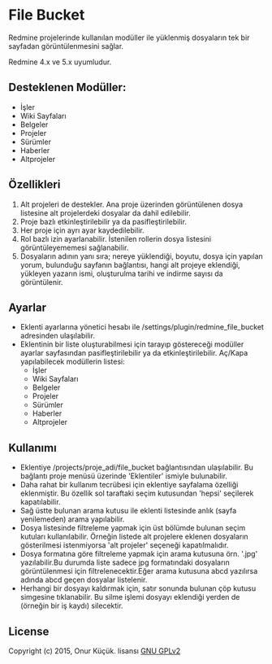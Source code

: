 # File Bucket

Redmine projelerinde kullanılan modüller ile yüklenmiş dosyaların tek bir sayfadan görüntülenmesini sağlar.

Redmine 4.x ve 5.x uyumludur.

## Desteklenen Modüller:
* İşler
* Wiki Sayfaları
* Belgeler
* Projeler
* Sürümler
* Haberler
* Altprojeler

## Özellikleri
1. Alt projeleri de destekler. Ana proje üzerinden görüntülenen dosya listesine alt projelerdeki dosyalar da dahil edilebilir.
2. Proje bazlı etkinleştirilebilir ya da pasifleştirilebilir.
3. Her proje için ayrı ayar kaydedilebilir.
4. Rol bazlı izin ayarlanabilir. İstenilen rollerin dosya listesini görüntüleyememesi sağlanabilir.
5. Dosyaların adının yanı sıra; nereye yüklendiği, boyutu, dosya için yapılan yorum, bulunduğu sayfanın bağlantısı, hangi alt projeye eklendiği, yükleyen yazarın ismi, oluşturulma tarihi ve indirme sayısı da görüntülenir.

## Ayarlar
* Eklenti ayarlarına yönetici hesabı ile /settings/plugin/redmine_file_bucket adresinden ulaşılabilir.
* Eklentinin bir liste oluşturabilmesi için tarayıp göstereceği modüller ayarlar sayfasından pasifleştirilebilir ya da etkinleştirilebilir. Aç/Kapa yapılabilecek modüllerin listesi:
  * İşler
  * Wiki Sayfaları
  * Belgeler
  * Projeler
  * Sürümler
  * Haberler
  * Altprojeler

## Kullanımı
* Eklentiye /projects/proje_adi/file_bucket bağlantısından ulaşılabilir. Bu bağlantı proje menüsü üzerinde 'Eklentiler' ismiyle bulunabilir.
* Daha rahat bir kullanım tecrübesi için eklentiye sayfalama özelliği eklenmiştir. Bu özellik sol taraftaki seçim kutusundan 'hepsi' seçilerek kapatılabilir.
* Sağ üstte bulunan arama kutusu ile eklenti listesinde anlık (sayfa yenilemeden) arama yapılabilir.
* Dosya listesinde filtreleme yapmak için üst bölümde bulunan seçim kutuları kullanılabilir. Örneğin listede alt projelere eklenen dosyaların gösterilmesi istenmiyorsa 'alt projeler' seçeneği kapatılmalıdır.
* Dosya formatına göre filtreleme yapmak için arama kutusuna örn. '.jpg' yazılabilir.Bu durumda liste sadece jpg formatındaki dosyaların görüntülenmesi için filtrelenecektir.Eğer arama kutusuna abcd yazılırsa adında abcd geçen dosyalar listelenir.
* Herhangi bir dosyayı kaldırmak için, satır sonunda bulunan çöp kutusu simgesine tıklanabilir. Bu silme işlemi dosyayı eklendiği yerden de (örneğin bir iş kaydı) silecektir.

## License

Copyright (c) 2015, Onur Küçük. lisansı [GNU GPLv2](LICENSE)


